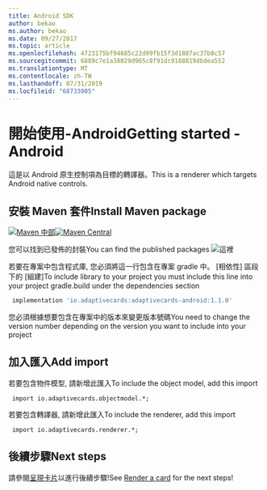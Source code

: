 ```yaml
---
title: Android SDK
author: bekao
ms.author: bekao
ms.date: 09/27/2017
ms.topic: article
ms.openlocfilehash: 4723175bf94685c22d99fb15f3d1887ac37b8c57
ms.sourcegitcommit: 6889c7e1a38029d965c8f91dc9108819dbdea552
ms.translationtype: MT
ms.contentlocale: zh-TW
ms.lasthandoff: 07/31/2019
ms.locfileid: "68733005"
---
```

# <a name="getting-started---android"></a><span data-ttu-id="c31ad-102">開始使用-Android</span><span class="sxs-lookup"><span data-stu-id="c31ad-102">Getting started - Android</span></span>

<span data-ttu-id="c31ad-103">這是以 Android 原生控制項為目標的轉譯器。</span><span class="sxs-lookup"><span data-stu-id="c31ad-103">This is a renderer which targets Android native controls.</span></span>

## <a name="install-maven-package"></a><span data-ttu-id="c31ad-104">安裝 Maven 套件</span><span class="sxs-lookup"><span data-stu-id="c31ad-104">Install Maven package</span></span>

<span data-ttu-id="c31ad-105">[![Maven 中部](https://img.shields.io/maven-central/v/io.adaptivecards/adaptivecards-android.svg)](https://search.maven.org/#search%7Cga%7C1%7Ca%3A%22adaptivecards-android%22)</span><span class="sxs-lookup"><span data-stu-id="c31ad-105">[![Maven Central](https://img.shields.io/maven-central/v/io.adaptivecards/adaptivecards-android.svg)](https://search.maven.org/#search%7Cga%7C1%7Ca%3A%22adaptivecards-android%22)</span></span>

<span data-ttu-id="c31ad-106">您可以找到已發佈的封裝</span><span class="sxs-lookup"><span data-stu-id="c31ad-106">You can find the published packages</span></span> ![這裡](https://search.maven.org/search?q=g:io.adaptivecards)

<span data-ttu-id="c31ad-108">若要在專案中包含程式庫, 您必須將這一行包含在專案 gradle 中。 [相依性] 區段下的 [組建]</span><span class="sxs-lookup"><span data-stu-id="c31ad-108">To include library to your project you must include this line into your project gradle.build under the dependencies section</span></span>

```build.gradle
 implementation 'io.adaptivecards:adaptivecards-android:1.1.0'
```
<span data-ttu-id="c31ad-109">您必須根據想要包含在專案中的版本來變更版本號碼</span><span class="sxs-lookup"><span data-stu-id="c31ad-109">You need to change the version number depending on the version you want to include into your project</span></span>

## <a name="add-import"></a><span data-ttu-id="c31ad-110">加入匯入</span><span class="sxs-lookup"><span data-stu-id="c31ad-110">Add import</span></span>

<span data-ttu-id="c31ad-111">若要包含物件模型, 請新增此匯入</span><span class="sxs-lookup"><span data-stu-id="c31ad-111">To include the object model, add this import</span></span>

```
 import io.adaptivecards.objectmodel.*;
```

<span data-ttu-id="c31ad-112">若要包含轉譯器, 請新增此匯入</span><span class="sxs-lookup"><span data-stu-id="c31ad-112">To include the renderer, add this import</span></span>

```
 import io.adaptivecards.renderer.*;
```

## <a name="next-steps"></a><span data-ttu-id="c31ad-113">後續步驟</span><span class="sxs-lookup"><span data-stu-id="c31ad-113">Next steps</span></span>

<span data-ttu-id="c31ad-114">請參閱[呈現卡片](render-a-card.md)以進行後續步驟!</span><span class="sxs-lookup"><span data-stu-id="c31ad-114">See [Render a card](render-a-card.md) for the next steps!</span></span>
